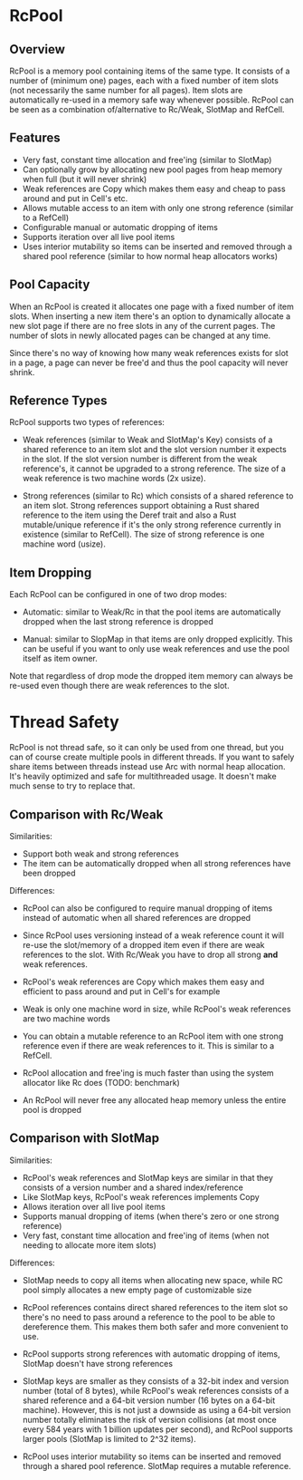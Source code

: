 # RcPool

## Overview

RcPool is a memory pool containing items of the same type. It consists of a number of (minimum one) pages, each with a fixed number of item slots (not necessarily the same number for all pages). Item slots are automatically re-used in a memory safe way whenever possible. RcPool can be seen as a combination of/alternative to Rc/Weak, SlotMap and RefCell.


## Features

- Very fast, constant time allocation and free'ing (similar to SlotMap)
- Can optionally grow by allocating new pool pages from heap memory when full (but it will never shrink)
- Weak references are Copy which makes them easy and cheap to pass around and put in Cell's etc.
- Allows mutable access to an item with only one strong reference (similar to a RefCell)
- Configurable manual or automatic dropping of items
- Supports iteration over all live pool items
- Uses interior mutability so items can be inserted and removed through a shared pool reference (similar to how normal heap allocators works)


## Pool Capacity

When an RcPool is created it allocates one page with a fixed number of item slots. When inserting a new item there's an option to dynamically allocate a new slot page if there are no free slots in any of the current pages. The number of slots in newly allocated pages can be changed at any time.

Since there's no way of knowing how many weak references exists for slot in a page, a page can never be free'd and thus the pool capacity will never shrink. 


## Reference Types

RcPool supports two types of references:

- Weak references (similar to Weak and SlotMap's Key) consists of a shared reference to an item slot and the slot version number it expects in the slot. If the slot version number is different from the weak reference's, it cannot be upgraded to a strong reference. The size of a weak reference is two machine words (2x usize).

- Strong references (similar to Rc) which consists of a shared reference to an item slot. Strong references support obtaining a Rust shared reference to the item using the Deref trait and also a Rust mutable/unique reference if it's the only strong reference currently in existence (similar to RefCell). The size of strong reference is one machine word (usize).


## Item Dropping

Each RcPool can be configured in one of two drop modes:

- Automatic: similar to Weak/Rc in that the pool items are automatically dropped when the last strong reference is dropped

- Manual: similar to SlopMap in that items are only dropped explicitly. This can be useful if you want to only use weak references and use the pool itself as item owner.

Note that regardless of drop mode the dropped item memory can always be re-used even though there are weak references to the slot.


# Thread Safety

RcPool is not thread safe, so it can only be used from one thread, but you can of course create multiple pools in different threads. If you want to safely share items between threads instead use Arc with normal heap allocation. It's heavily optimized and safe for multithreaded usage. It doesn't make much sense to try to replace that.


## Comparison with Rc/Weak

Similarities:

- Support both weak and strong references
- The item can be automatically dropped when all strong references have been dropped

Differences:

- RcPool can also be configured to require manual dropping of items instead of automatic when all shared references are dropped

- Since RcPool uses versioning instead of a weak reference count it will re-use the slot/memory of a dropped item even if there are weak references to the slot. With Rc/Weak you have to drop all strong **and** weak references.

- RcPool's weak references are Copy which makes them easy and efficient to pass around and put in Cell's for example
- Weak is only one machine word in size, while RcPool's weak references are two machine words
- You can obtain a mutable reference to an RcPool item with one strong reference even if there are weak references to it. This is similar to a RefCell.
- RcPool allocation and free'ing is much faster than using the system allocator like Rc does (TODO: benchmark)
- An RcPool will never free any allocated heap memory unless the entire pool is dropped


## Comparison with SlotMap

Similarities:

- RcPool's weak references and SlotMap keys are similar in that they consists of a version number and a shared index/reference
- Like SlotMap keys, RcPool's weak references implements Copy
- Allows iteration over all live pool items
- Supports manual dropping of items (when there's zero or one strong reference)
- Very fast, constant time allocation and free'ing of items (when not needing to allocate more item slots)

Differences:

- SlotMap needs to copy all items when allocating new space, while RC pool simply allocates a new empty page of customizable size

- RcPool references contains direct shared references to the item slot so there's no need to pass around a reference to the pool to be able to dereference them. This makes them both safer and more convenient to use.

- RcPool supports strong references with automatic dropping of items, SlotMap doesn't have strong references

- SlotMap keys are smaller as they consists of a 32-bit index and version number (total of 8 bytes), while RcPool's weak references consists of a shared reference and a 64-bit version number (16 bytes on a 64-bit machine). However, this is not just a downside as using a 64-bit version number totally eliminates the risk of version collisions (at most once every 584 years with 1 billion updates per second), and RcPool supports larger pools (SlotMap is limited to 2^32 items).

- RcPool uses interior mutability so items can be inserted and removed through a shared pool reference. SlotMap requires a mutable reference.

